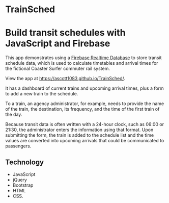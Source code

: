 # TrainSched
 
# Build transit schedules with JavaScript and Firebase

This app demonstrates using a [Firebase Realtime Database](https://firebase.google.com/docs/database/) to store transit schedule data, which is used to calculate timetables and arrival times for the fictional Coaster Surfer commuter rail system.

View the app at https://ascott1083.github.io/TrainSched/.


It has a dashboard of current trains and upcoming arrival times, plus a form to add a new train to the schedule.



To a train, an agency administrator, for example, needs to provide the name of the train, the destination, its frequency, and the time of the first train of the day.



Because transit data is often written with a 24-hour clock, such as 06:00 or 21:30, the administrator enters the information using that format. Upon submitting the form, the train is added to the schedule list and the time values are converted into upcoming arrivals that could be communicated to passengers.



## Technology

* JavaScript 
* jQuery 
* Bootstrap
* HTML
* CSS. 